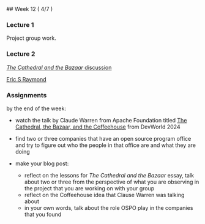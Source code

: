 <div class="week">

<div class="week_heading" markdown="1">
## Week 12 ( 4/7 )
</div>


<div class="column_materials"  markdown="1">



### Lecture 1 

Project group work. 


### Lecture 2


[_The Cathedral and the Bazaar_ discussion](slides/cathedral_bazaar_lessons.html) 
 
[Eric S Raymond](https://en.wikipedia.org/wiki/Eric_S._Raymond) 

</div>

<div class="column_assign"  markdown="1">




### Assignments

by the end of the week:

- watch the talk by Claude Warren from Apache Foundation titled 
[The Cathedral, the Bazaar, and the Coffeehouse](https://www.youtube.com/watch?v=dedoK45b1tM) from DevWorld 2024 
- find two or three companies that have an open source program office and try to figure 
out who the people in that office are and what they are doing 

- make your blog post:
    - reflect on the lessons for _The Cathedral and the Bazaar_ essay, talk about two 
    or three from the perspective of what you are observing in the project that you are 
    working on with your group  
    - reflect on the Coffeehouse idea that Clause Warren was talking about 
    - in your own words, talk about the role OSPO play in the companies that you found 
    


</div>
</div>
